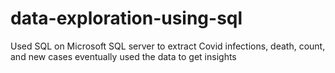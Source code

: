 # data-exploration-using-sql
Used SQL on Microsoft SQL server to extract Covid infections, death, count, and new cases eventually used the data to get insights

